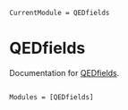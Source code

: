 ```@meta
CurrentModule = QEDfields
```

# QEDfields

Documentation for [QEDfields](https://github.com/QEDjl-project/QEDfields.jl).

```@index
```

```@autodocs
Modules = [QEDfields]
```
